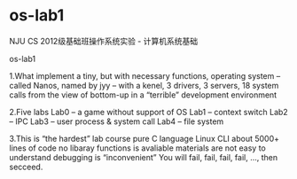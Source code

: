 # os-lab1

NJU CS 2012级基础班操作系统实验 - 计算机系统基础

os-lab1

1.What
implement a tiny, but with necessary functions, operating system
– called Nanos, named by jyy
– with a kenel, 3 drivers, 3 servers, 18 system calls
from the view of bottom-up in a “terrible” development environment

2.Five labs
Lab0 – a game without support of OS
Lab1 – context switch
Lab2 – IPC
Lab3 – user process & system call
Lab4 – file system

3.This is “the hardest” lab course
pure C language
Linux CLI
about 5000+ lines of code
no libaray functions is avaliable
materials are not easy to understand
debugging is “inconvenient”
You will fail, fail, fail, fail, ..., then secceed.
